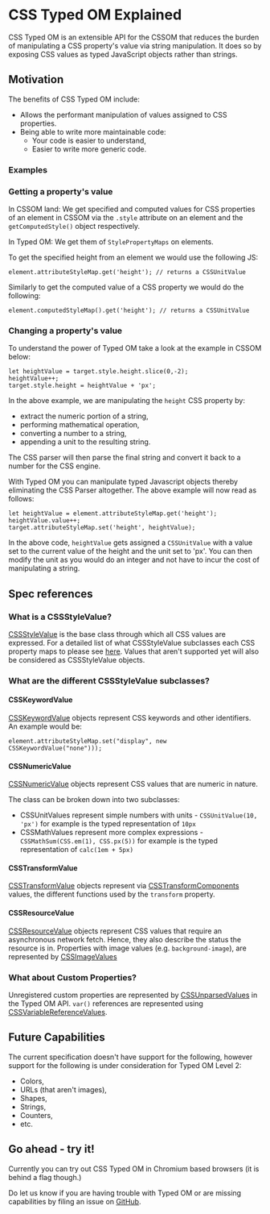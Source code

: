 # CSS Typed OM Explained

CSS Typed OM is an extensible API for the CSSOM that reduces the burden of manipulating a CSS property's value via string manipulation. It does so by exposing CSS values as typed JavaScript objects rather than strings.

## Motivation

The benefits of CSS Typed OM include:
* Allows the performant manipulation of values assigned to CSS properties. 
* Being able to write more maintainable code:
	* Your code is easier to understand,
	* Easier to write more generic code.

### Examples

### Getting a property's value

In CSSOM land:
We get specified and computed values for CSS properties of an element in CSSOM via the `.style` attribute on an element and the `getComputedStyle()` object respectively. 

In Typed OM:
We get them of `StylePropertyMaps` on elements. 

To get the specified height from an element we would use the following JS:
```
element.attributeStyleMap.get('height'); // returns a CSSUnitValue
```

Similarly to get the computed value of a CSS property we would do the following: 
```
element.computedStyleMap().get('height'); // returns a CSSUnitValue
```

### Changing a property's value

To understand the power of Typed OM take a look at the example in CSSOM below:

```
let heightValue = target.style.height.slice(0,-2);
heightValue++;
target.style.height = heightValue + 'px';
```

In the above example, we are manipulating the `height` CSS property by:
* extract the numeric portion of a string,
* performing mathematical operation,
* converting a number to a string,
* appending a unit to the resulting string.

The CSS parser will then parse the final string and convert it back to a number for the CSS engine. 

With Typed OM you can manipulate typed Javascript objects thereby eliminating the CSS Parser altogether. The above example will now read as follows:

```
let heightValue = element.attributeStyleMap.get('height');
heightValue.value++;
target.attributeStyleMap.set('height', heightValue);
```

In the above code, `heightValue` gets assigned a `CSSUnitValue` with a value set to the current value of the height and the unit set to 'px'. You can then modify the unit as you would do an integer and not have to incur the cost of manipulating a string.

## Spec references

### What is a CSSStyleValue?

[CSSStyleValue](https://drafts.css-houdini.org/css-typed-om-1/#cssstylevalue) is the base class through which all CSS values are expressed. For a detailed list of what CSSStyleValue subclasses each CSS property maps to please see [here](PLACEHOLDER). Values that aren't supported yet will also be considered as CSSStyleValue objects.

### What are the different CSSStyleValue subclasses?

#### CSSKeywordValue

[CSSKeywordValue](https://drafts.css-houdini.org/css-typed-om-1/#csskeywordvalue) objects represent CSS keywords and other identifiers. An example would be:

```
element.attributeStyleMap.set("display", new CSSKeywordValue("none")));
```

#### CSSNumericValue

[CSSNumericValue](https://drafts.css-houdini.org/css-typed-om-1/#cssnumericvalue) objects represent CSS values that are numeric in nature. 

The class can be broken down into two subclasses: 
* CSSUnitValues represent simple numbers with units - `CSSUnitValue(10, 'px')` for example is the typed representation of `10px`
* CSSMathValues represent more complex expressions - `CSSMathSum(CSS.em(1), CSS.px(5))` for example is the typed representation of `calc(1em + 5px)`

#### CSSTransformValue

[CSSTransformValue](https://drafts.css-houdini.org/css-typed-om-1/#csstransformvalue) objects represent via [CSSTransformComponents](https://drafts.css-houdini.org/css-typed-om-1/#csstransformcomponent) values, the different functions used by the `transform` property. 

#### CSSResourceValue

[CSSResourceValue](https://drafts.css-houdini.org/css-typed-om-1/#resourcevalue-objects) objects represent CSS values that require an asynchronous network fetch. Hence, they also describe the status the resource is in. Properties with image values (e.g. `background-image`), are represented by [CSSImageValues](https://drafts.css-houdini.org/css-typed-om-1/#cssimagevalue)

### What about Custom Properties?

Unregistered custom properties are represented by [CSSUnparsedValues](https://drafts.css-houdini.org/css-typed-om-1/#cssunparsedvalue) in the Typed OM API. `var()` references are represented using [CSSVariableReferenceValues](https://drafts.css-houdini.org/css-typed-om-1/#cssvariablereferencevalue).

## Future Capabilities

The current specification doesn't have support for the following, however support for the following is under consideration for Typed OM Level 2:
* Colors,
* URLs (that aren't images),
* Shapes, 
* Strings, 
* Counters, 
* etc.

## Go ahead - try it!

Currently you can try out CSS Typed OM in Chromium based browsers (it is behind a flag though.)

Do let us know if you are having trouble with Typed OM or are missing capabilities by filing an issue on [GitHub](https://github.com/w3c/css-houdini-drafts/issues/new).
